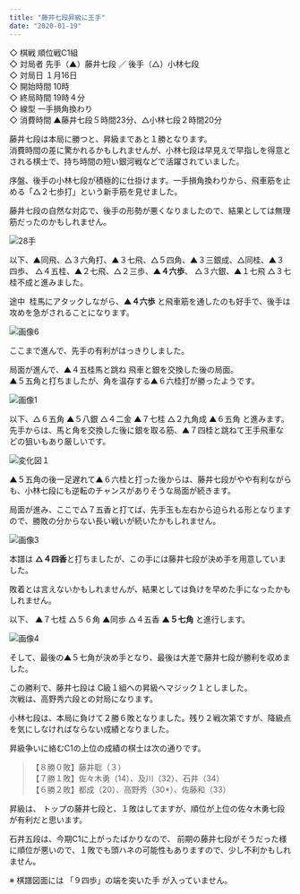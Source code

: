```yaml
---
title: "藤井七段昇級に王手"
date: "2020-01-19"
---
```


◇ 棋戦 順位戦C1組  
◇ 対局者 先手（▲）藤井七段 ／ 後手（△）小林七段  
◇ 対局日 １月16日  
◇ 開始時間 10時  
◇ 終局時間 19時４分  
◇ 線型 一手損角換わり  
◇ 消費時間 ▲藤井七段５時間23分、△小林七段２時間20分  
  
藤井七段は本局に勝つと、昇級まであと１勝となります。  
消費時間の差に驚かれるかもしれませんが、小林七段は早見えで早指しを得意とされる棋士で、持ち時間の短い銀河戦などで活躍されていました。

序盤、後手の小林七段が積極的に仕掛けます。一手損角換わりから、飛車筋を止める「△２七歩打」という新手筋を見せました。  
  
藤井七段の自然な対応で、後手の形勢が悪くなりましたので、結果としては無理筋だったのかもしれません。 

![28手](/assets/nbbdf64c731eb_picture_pc_505f9cb3cf62dcd02599ee15cf07fa8c.png)

以下、▲同飛、△３六角打、▲３七飛、△５四角、▲３三銀成、△同桂、▲３四歩、 △４五桂、▲２七飛、△２三歩、**▲４六歩**、 △３六銀、▲１七飛 △３七桂不成と進みました。

途中  桂馬にアタックしながら、**▲４六歩** と飛車筋を通したのも好手で、後手は攻めを急がされることになります。

![画像6](/assets/nbbdf64c731eb_picture_pc_a32bbd0220be5e8a6d19606ddc45de5f.png)

ここまで進んで、先手の有利がはっきりしました。

局面が進んで、▲４五桂馬と跳ね 飛車と銀を交換した後の局面。  
▲５五角と打ちましたが、角を温存する▲６六桂打が勝ったようです。

![画像1](/assets/nbbdf64c731eb_picture_pc_04203a8008051acfc3619c812d58f2cf.png)

以下、△６五角 ▲５八銀 △４二金 ▲７七桂 △２九角成 ▲６五角 と進みます。  
先手からは、馬と角を交換した後に銀を取る筋、▲７四桂と跳ねて王手飛車などの狙いもあり厳しいです。

![変化図１](/assets/nbbdf64c731eb_picture_pc_08d8148715f6c44c19133bcb4fc9bdb3.png)

  
▲５五角の後一足遅れて▲６六桂と打った後からは、藤井七段がやや有利ながらも、小林七段にも逆転のチャンスがありそうな局面が続きます。

局面が進み、ここで△７五香と打てば、先手玉も左右から迫られる形となりますので、勝敗の分からない長い戦いが続いたかもしれません。

![画像3](/assets/nbbdf64c731eb_picture_pc_06fcf5a87a1261f4d424490371ef73ef.png)

  
本譜は **△４四香**と打ちましたが、この手には藤井七段が決め手を用意していました。

敗着とは言えないかもしれませんが、結果としては負けを早めた手になったかもしれません。  
  
以下、 ▲７七桂 △５６角 ▲同歩 △４五香 **▲５七角** と進行します。

![画像4](/assets/nbbdf64c731eb_picture_pc_91fa671b336d6697bdd87ffd38575fea.png)

  
そして、最後の▲５七角が決め手となり、最後は大差で藤井七段が勝利を収めました。

この勝利で、藤井七段は C級１組への昇級へマジック１としました。  
次戦は、高野秀六段との対局になります。

小林七段は、本局に負けて２勝６敗となりました。残り２戦次第ですが、降級点を気にしなければならない成績となりました。  
  
昇級争いに絡むC1の上位の成績の棋士は次の通りです。

> 【８勝０敗】藤井聡（３）  
> 【７勝１敗】佐々木勇（14）、及川（32）、石井（34）  
> 【６勝２敗】都成（20）、高野秀（30\*）、佐藤和（33）  

昇級は、 トップの藤井七段と、１敗はしてますが、順位が上位の佐々木勇七段が有利だと思います。

石井五段は、今期C1に上がったばかりなので、 前期の藤井七段がそうだった様に順位が悪いので、１敗でも頭ハネの可能性もありますので、少し不利かもしれません。 

※ 棋譜図面には 「９四歩」の端を突いた手 が入っていません。
